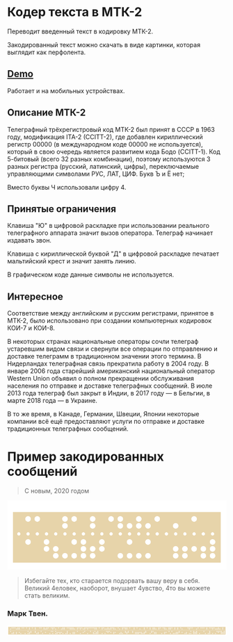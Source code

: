 # Кодер текста в МТК-2
Переводит введенный текст в кодировку МТК-2.

Закодированный текст можно скачать в виде картинки, которая выглядит как перфолента.
## [Demo](https://guest363.github.io/mtk2-coder/)
Работает и на мобильных устройствах.

## Описание МТК-2
Телеграфный трёхрегистровый код МТК-2 был принят в СССР в 1963 году, модификация ITA-2 (CCITT-2), где добавлен кириллический регистр 00000 (в международном коде 00000 не используется), который в свою очередь является развитием кода Бодо (CCITT-1).
Код 5-битовый (всего 32 разных комбинации), поэтому используются 3 разных регистра (русский, латинский, цифры), переключаемые управляющими символами РУС, ЛАТ, ЦИФ. Букв Ъ и Ё нет;

Вместо буквы Ч использовали цифру 4.

## Принятые ограничения
Клавиша "Ю" в цифровой раскладке при использовании реального телеграфного аппарата значит вызов оператора. Телеграф начинает издавать звон. 

Клавиша с кириллической буквой "Д" в цифровой раскладке печатает мальтийский крест и значит занять линию.

В графическом коде данные символы не используется.

## Интересное
Соответствие между английским и русским регистрами, принятое в МТК-2, было использовано при создании компьютерных кодировок КОИ-7 и КОИ-8.

В некоторых странах национальные операторы сочли телеграф устаревшим видом связи и свернули все операции по отправлению и доставке телеграмм в традиционном значении этого термина. В Нидерландах телеграфная связь прекратила работу в 2004 году. В январе 2006 года старейший американский национальный оператор Western Union объявил о полном прекращении обслуживания населения по отправке и доставке телеграфных сообщений. В июле 2013 года телеграф был закрыт в Индии, в 2017 году — в Бельгии, в марте 2018 года — в Украине.

В то же время, в Канаде, Германии, Швеции, Японии некоторые компании всё ещё предоставляют услуги по отправке и доставке традиционных телеграфных сообщений.

# Пример закодированных сообщений
> С новым, 2020 годом

![С новым, 2020 годом](https://github.com/guest363/mtk2-coder/blob/master/docs/img/newyear.png)

> Избегайте тех, кто старается подорвать вашу веру в себя. Великий 4еловек, наоборот, внушает 4увство, 4то вы можете стать великим. 
### Марк Твен.
![Избегайте тех, кто старается подорвать вашу веру в себя. Великий 4еловек, наоборот, внушает 4увство, 4то вы можете стать великим.](https://github.com/guest363/mtk2-coder/blob/master/docs/img/mark-quota.png)
